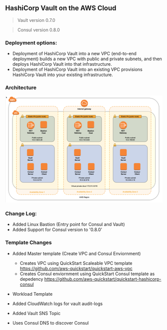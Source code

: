 ## HashiCorp Vault on the AWS Cloud
> Vault version 0.7.0

> Consul version 0.8.0

### Deployment options:
* Deployment of HashiCorp Vault into a new VPC (end-to-end deployment) builds a new VPC with public and private subnets, and then deploys HashiCorp Vault into that infrastructure.
* Deployment of HashiCorp Vault into an existing VPC provisions HashiCorp Vault into your existing infrastructure. 

### Architecture
![quickstart-hashicorp-consul](/images/vault.png)

### Change Log:
* Added Linux Bastion (Entry point for Consul and Vault)
* Added Support for Consul version to '0.8.0'

### Template Changes
* Added Master template (Create VPC and Consul Enviornment)
  * Creates VPC using QuickStart Scaleable VPC template https://github.com/aws-quickstart/quickstart-aws-vpc
  * Creates Consul enviornment using QuickStart Consul template as depedency https://github.com/aws-quickstart/quickstart-hashicorp-consul

* Workload Template
 * Added CloudWatch logs for vault audit-logs
 * Added Vault SNS Topic
 * Uses Consul DNS to discover Consul
